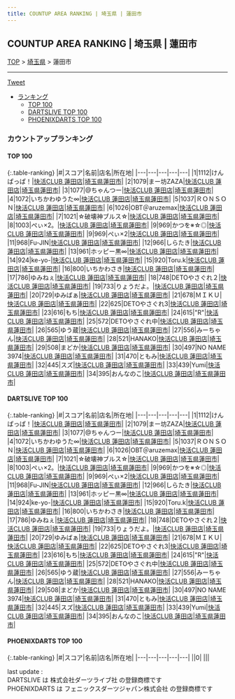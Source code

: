 ```yaml
---
title: COUNTUP AREA RANKING | 埼玉県 | 蓮田市
---
```

## COUNTUP AREA RANKING | 埼玉県 | 蓮田市

[TOP](/darts/rank/) > [埼玉県](/darts/rank/埼玉県/) > 蓮田市

___

<a href="https://twitter.com/share?ref_src=twsrc%5Etfw" data-text="COUNTUP AREA RANKING | 埼玉県蓮田市" class="twitter-share-button" data-hashtags="DARTSLIVE,PHOENIXDARTS,darts,ダーツ" data-show-count="false">Tweet</a>

* [ランキング](#カウントアップランキング)
    * [TOP 100](#top-100)
    * [DARTSLIVE TOP 100](#dartslive-top-100)
    * [PHOENIXDARTS TOP 100](#phoenixdarts-top-100)

### カウントアップランキング

#### TOP 100



{:.table-ranking}
|#|スコア|名前|店名|所在地|
|---|---|---|---|---|
|1|1112|<span class="rank-name-dl">けんぱっぱ！</span>|<a href="https://search.dartslive.com/jp/shop/3ceb13462d3962845f9f3321c1147265">快活CLUB 蓮田店</a>|<a href="/darts/rank/埼玉県/蓮田市">埼玉県蓮田市</a>|
|2|1079|<span class="rank-name-dl">まー坊ZAZA</span>|<a href="https://search.dartslive.com/jp/shop/3ceb13462d3962845f9f3321c1147265">快活CLUB 蓮田店</a>|<a href="/darts/rank/埼玉県/蓮田市">埼玉県蓮田市</a>|
|3|1077|<span class="rank-name-dl">@ちゃんつー</span>|<a href="https://search.dartslive.com/jp/shop/3ceb13462d3962845f9f3321c1147265">快活CLUB 蓮田店</a>|<a href="/darts/rank/埼玉県/蓮田市">埼玉県蓮田市</a>|
|4|1072|<span class="rank-name-dl">いちかわゆうた∞</span>|<a href="https://search.dartslive.com/jp/shop/3ceb13462d3962845f9f3321c1147265">快活CLUB 蓮田店</a>|<a href="/darts/rank/埼玉県/蓮田市">埼玉県蓮田市</a>|
|5|1037|<span class="rank-name-dl">ＲＯＮＳＯＮ</span>|<a href="https://search.dartslive.com/jp/shop/3ceb13462d3962845f9f3321c1147265">快活CLUB 蓮田店</a>|<a href="/darts/rank/埼玉県/蓮田市">埼玉県蓮田市</a>|
|6|1026|<span class="rank-name-dl">OBT＠aruzemax</span>|<a href="https://search.dartslive.com/jp/shop/3ceb13462d3962845f9f3321c1147265">快活CLUB 蓮田店</a>|<a href="/darts/rank/埼玉県/蓮田市">埼玉県蓮田市</a>|
|7|1021|<span class="rank-name-dl">☆破壊神ブルス☆</span>|<a href="https://search.dartslive.com/jp/shop/3ceb13462d3962845f9f3321c1147265">快活CLUB 蓮田店</a>|<a href="/darts/rank/埼玉県/蓮田市">埼玉県蓮田市</a>|
|8|1003|<span class="rank-name-dl">ぺぃ×2。</span>|<a href="https://search.dartslive.com/jp/shop/3ceb13462d3962845f9f3321c1147265">快活CLUB 蓮田店</a>|<a href="/darts/rank/埼玉県/蓮田市">埼玉県蓮田市</a>|
|9|969|<span class="rank-name-dl">かつを※☆◎</span>|<a href="https://search.dartslive.com/jp/shop/3ceb13462d3962845f9f3321c1147265">快活CLUB 蓮田店</a>|<a href="/darts/rank/埼玉県/蓮田市">埼玉県蓮田市</a>|
|9|969|<span class="rank-name-dl">ぺぃ×2</span>|<a href="https://search.dartslive.com/jp/shop/3ceb13462d3962845f9f3321c1147265">快活CLUB 蓮田店</a>|<a href="/darts/rank/埼玉県/蓮田市">埼玉県蓮田市</a>|
|11|968|<span class="rank-name-dl">Fu-JIN</span>|<a href="https://search.dartslive.com/jp/shop/3ceb13462d3962845f9f3321c1147265">快活CLUB 蓮田店</a>|<a href="/darts/rank/埼玉県/蓮田市">埼玉県蓮田市</a>|
|12|966|<span class="rank-name-dl">しらたき</span>|<a href="https://search.dartslive.com/jp/shop/3ceb13462d3962845f9f3321c1147265">快活CLUB 蓮田店</a>|<a href="/darts/rank/埼玉県/蓮田市">埼玉県蓮田市</a>|
|13|961|<span class="rank-name-dl">ホッピー黒∞</span>|<a href="https://search.dartslive.com/jp/shop/3ceb13462d3962845f9f3321c1147265">快活CLUB 蓮田店</a>|<a href="/darts/rank/埼玉県/蓮田市">埼玉県蓮田市</a>|
|14|924|<span class="rank-name-dl">ke-yo-</span>|<a href="https://search.dartslive.com/jp/shop/3ceb13462d3962845f9f3321c1147265">快活CLUB 蓮田店</a>|<a href="/darts/rank/埼玉県/蓮田市">埼玉県蓮田市</a>|
|15|920|<span class="rank-name-dl">Toru.k</span>|<a href="https://search.dartslive.com/jp/shop/3ceb13462d3962845f9f3321c1147265">快活CLUB 蓮田店</a>|<a href="/darts/rank/埼玉県/蓮田市">埼玉県蓮田市</a>|
|16|800|<span class="rank-name-dl">いちかわさき</span>|<a href="https://search.dartslive.com/jp/shop/3ceb13462d3962845f9f3321c1147265">快活CLUB 蓮田店</a>|<a href="/darts/rank/埼玉県/蓮田市">埼玉県蓮田市</a>|
|17|786|<span class="rank-name-dl">ゆみねぇ</span>|<a href="https://search.dartslive.com/jp/shop/3ceb13462d3962845f9f3321c1147265">快活CLUB 蓮田店</a>|<a href="/darts/rank/埼玉県/蓮田市">埼玉県蓮田市</a>|
|18|748|<span class="rank-name-dl">DETOやさぐれ２</span>|<a href="https://search.dartslive.com/jp/shop/3ceb13462d3962845f9f3321c1147265">快活CLUB 蓮田店</a>|<a href="/darts/rank/埼玉県/蓮田市">埼玉県蓮田市</a>|
|19|733|<span class="rank-name-dl">りょうだよ。</span>|<a href="https://search.dartslive.com/jp/shop/3ceb13462d3962845f9f3321c1147265">快活CLUB 蓮田店</a>|<a href="/darts/rank/埼玉県/蓮田市">埼玉県蓮田市</a>|
|20|729|<span class="rank-name-dl">ゆみばぁ</span>|<a href="https://search.dartslive.com/jp/shop/3ceb13462d3962845f9f3321c1147265">快活CLUB 蓮田店</a>|<a href="/darts/rank/埼玉県/蓮田市">埼玉県蓮田市</a>|
|21|678|<span class="rank-name-dl">ＭＩＫＵ</span>|<a href="https://search.dartslive.com/jp/shop/3ceb13462d3962845f9f3321c1147265">快活CLUB 蓮田店</a>|<a href="/darts/rank/埼玉県/蓮田市">埼玉県蓮田市</a>|
|22|625|<span class="rank-name-dl">DETOやさぐれ3</span>|<a href="https://search.dartslive.com/jp/shop/3ceb13462d3962845f9f3321c1147265">快活CLUB 蓮田店</a>|<a href="/darts/rank/埼玉県/蓮田市">埼玉県蓮田市</a>|
|23|616|<span class="rank-name-dl">もち</span>|<a href="https://search.dartslive.com/jp/shop/3ceb13462d3962845f9f3321c1147265">快活CLUB 蓮田店</a>|<a href="/darts/rank/埼玉県/蓮田市">埼玉県蓮田市</a>|
|24|615|<span class="rank-name-dl">&quot;R&quot;</span>|<a href="https://search.dartslive.com/jp/shop/3ceb13462d3962845f9f3321c1147265">快活CLUB 蓮田店</a>|<a href="/darts/rank/埼玉県/蓮田市">埼玉県蓮田市</a>|
|25|572|<span class="rank-name-dl">DETOやさぐれ中</span>|<a href="https://search.dartslive.com/jp/shop/3ceb13462d3962845f9f3321c1147265">快活CLUB 蓮田店</a>|<a href="/darts/rank/埼玉県/蓮田市">埼玉県蓮田市</a>|
|26|565|<span class="rank-name-dl">ゆう蔵</span>|<a href="https://search.dartslive.com/jp/shop/3ceb13462d3962845f9f3321c1147265">快活CLUB 蓮田店</a>|<a href="/darts/rank/埼玉県/蓮田市">埼玉県蓮田市</a>|
|27|556|<span class="rank-name-dl">みーちゃん</span>|<a href="https://search.dartslive.com/jp/shop/3ceb13462d3962845f9f3321c1147265">快活CLUB 蓮田店</a>|<a href="/darts/rank/埼玉県/蓮田市">埼玉県蓮田市</a>|
|28|521|<span class="rank-name-dl">HANAKO</span>|<a href="https://search.dartslive.com/jp/shop/3ceb13462d3962845f9f3321c1147265">快活CLUB 蓮田店</a>|<a href="/darts/rank/埼玉県/蓮田市">埼玉県蓮田市</a>|
|29|508|<span class="rank-name-dl">まどか</span>|<a href="https://search.dartslive.com/jp/shop/3ceb13462d3962845f9f3321c1147265">快活CLUB 蓮田店</a>|<a href="/darts/rank/埼玉県/蓮田市">埼玉県蓮田市</a>|
|30|497|<span class="rank-name-dl">NO NAME 3974</span>|<a href="https://search.dartslive.com/jp/shop/3ceb13462d3962845f9f3321c1147265">快活CLUB 蓮田店</a>|<a href="/darts/rank/埼玉県/蓮田市">埼玉県蓮田市</a>|
|31|470|<span class="rank-name-dl">ともみ</span>|<a href="https://search.dartslive.com/jp/shop/3ceb13462d3962845f9f3321c1147265">快活CLUB 蓮田店</a>|<a href="/darts/rank/埼玉県/蓮田市">埼玉県蓮田市</a>|
|32|445|<span class="rank-name-dl">スズ</span>|<a href="https://search.dartslive.com/jp/shop/3ceb13462d3962845f9f3321c1147265">快活CLUB 蓮田店</a>|<a href="/darts/rank/埼玉県/蓮田市">埼玉県蓮田市</a>|
|33|439|<span class="rank-name-dl">Yumi</span>|<a href="https://search.dartslive.com/jp/shop/3ceb13462d3962845f9f3321c1147265">快活CLUB 蓮田店</a>|<a href="/darts/rank/埼玉県/蓮田市">埼玉県蓮田市</a>|
|34|395|<span class="rank-name-dl">おんなのこ</span>|<a href="https://search.dartslive.com/jp/shop/3ceb13462d3962845f9f3321c1147265">快活CLUB 蓮田店</a>|<a href="/darts/rank/埼玉県/蓮田市">埼玉県蓮田市</a>|


#### DARTSLIVE TOP 100



{:.table-ranking}
|#|スコア|名前|店名|所在地|
|---|---|---|---|---|
|1|1112|<span class="rank-name-dl">けんぱっぱ！</span>|<a href="https://search.dartslive.com/jp/shop/3ceb13462d3962845f9f3321c1147265">快活CLUB 蓮田店</a>|<a href="/darts/rank/埼玉県/蓮田市">埼玉県蓮田市</a>|
|2|1079|<span class="rank-name-dl">まー坊ZAZA</span>|<a href="https://search.dartslive.com/jp/shop/3ceb13462d3962845f9f3321c1147265">快活CLUB 蓮田店</a>|<a href="/darts/rank/埼玉県/蓮田市">埼玉県蓮田市</a>|
|3|1077|<span class="rank-name-dl">@ちゃんつー</span>|<a href="https://search.dartslive.com/jp/shop/3ceb13462d3962845f9f3321c1147265">快活CLUB 蓮田店</a>|<a href="/darts/rank/埼玉県/蓮田市">埼玉県蓮田市</a>|
|4|1072|<span class="rank-name-dl">いちかわゆうた∞</span>|<a href="https://search.dartslive.com/jp/shop/3ceb13462d3962845f9f3321c1147265">快活CLUB 蓮田店</a>|<a href="/darts/rank/埼玉県/蓮田市">埼玉県蓮田市</a>|
|5|1037|<span class="rank-name-dl">ＲＯＮＳＯＮ</span>|<a href="https://search.dartslive.com/jp/shop/3ceb13462d3962845f9f3321c1147265">快活CLUB 蓮田店</a>|<a href="/darts/rank/埼玉県/蓮田市">埼玉県蓮田市</a>|
|6|1026|<span class="rank-name-dl">OBT＠aruzemax</span>|<a href="https://search.dartslive.com/jp/shop/3ceb13462d3962845f9f3321c1147265">快活CLUB 蓮田店</a>|<a href="/darts/rank/埼玉県/蓮田市">埼玉県蓮田市</a>|
|7|1021|<span class="rank-name-dl">☆破壊神ブルス☆</span>|<a href="https://search.dartslive.com/jp/shop/3ceb13462d3962845f9f3321c1147265">快活CLUB 蓮田店</a>|<a href="/darts/rank/埼玉県/蓮田市">埼玉県蓮田市</a>|
|8|1003|<span class="rank-name-dl">ぺぃ×2。</span>|<a href="https://search.dartslive.com/jp/shop/3ceb13462d3962845f9f3321c1147265">快活CLUB 蓮田店</a>|<a href="/darts/rank/埼玉県/蓮田市">埼玉県蓮田市</a>|
|9|969|<span class="rank-name-dl">かつを※☆◎</span>|<a href="https://search.dartslive.com/jp/shop/3ceb13462d3962845f9f3321c1147265">快活CLUB 蓮田店</a>|<a href="/darts/rank/埼玉県/蓮田市">埼玉県蓮田市</a>|
|9|969|<span class="rank-name-dl">ぺぃ×2</span>|<a href="https://search.dartslive.com/jp/shop/3ceb13462d3962845f9f3321c1147265">快活CLUB 蓮田店</a>|<a href="/darts/rank/埼玉県/蓮田市">埼玉県蓮田市</a>|
|11|968|<span class="rank-name-dl">Fu-JIN</span>|<a href="https://search.dartslive.com/jp/shop/3ceb13462d3962845f9f3321c1147265">快活CLUB 蓮田店</a>|<a href="/darts/rank/埼玉県/蓮田市">埼玉県蓮田市</a>|
|12|966|<span class="rank-name-dl">しらたき</span>|<a href="https://search.dartslive.com/jp/shop/3ceb13462d3962845f9f3321c1147265">快活CLUB 蓮田店</a>|<a href="/darts/rank/埼玉県/蓮田市">埼玉県蓮田市</a>|
|13|961|<span class="rank-name-dl">ホッピー黒∞</span>|<a href="https://search.dartslive.com/jp/shop/3ceb13462d3962845f9f3321c1147265">快活CLUB 蓮田店</a>|<a href="/darts/rank/埼玉県/蓮田市">埼玉県蓮田市</a>|
|14|924|<span class="rank-name-dl">ke-yo-</span>|<a href="https://search.dartslive.com/jp/shop/3ceb13462d3962845f9f3321c1147265">快活CLUB 蓮田店</a>|<a href="/darts/rank/埼玉県/蓮田市">埼玉県蓮田市</a>|
|15|920|<span class="rank-name-dl">Toru.k</span>|<a href="https://search.dartslive.com/jp/shop/3ceb13462d3962845f9f3321c1147265">快活CLUB 蓮田店</a>|<a href="/darts/rank/埼玉県/蓮田市">埼玉県蓮田市</a>|
|16|800|<span class="rank-name-dl">いちかわさき</span>|<a href="https://search.dartslive.com/jp/shop/3ceb13462d3962845f9f3321c1147265">快活CLUB 蓮田店</a>|<a href="/darts/rank/埼玉県/蓮田市">埼玉県蓮田市</a>|
|17|786|<span class="rank-name-dl">ゆみねぇ</span>|<a href="https://search.dartslive.com/jp/shop/3ceb13462d3962845f9f3321c1147265">快活CLUB 蓮田店</a>|<a href="/darts/rank/埼玉県/蓮田市">埼玉県蓮田市</a>|
|18|748|<span class="rank-name-dl">DETOやさぐれ２</span>|<a href="https://search.dartslive.com/jp/shop/3ceb13462d3962845f9f3321c1147265">快活CLUB 蓮田店</a>|<a href="/darts/rank/埼玉県/蓮田市">埼玉県蓮田市</a>|
|19|733|<span class="rank-name-dl">りょうだよ。</span>|<a href="https://search.dartslive.com/jp/shop/3ceb13462d3962845f9f3321c1147265">快活CLUB 蓮田店</a>|<a href="/darts/rank/埼玉県/蓮田市">埼玉県蓮田市</a>|
|20|729|<span class="rank-name-dl">ゆみばぁ</span>|<a href="https://search.dartslive.com/jp/shop/3ceb13462d3962845f9f3321c1147265">快活CLUB 蓮田店</a>|<a href="/darts/rank/埼玉県/蓮田市">埼玉県蓮田市</a>|
|21|678|<span class="rank-name-dl">ＭＩＫＵ</span>|<a href="https://search.dartslive.com/jp/shop/3ceb13462d3962845f9f3321c1147265">快活CLUB 蓮田店</a>|<a href="/darts/rank/埼玉県/蓮田市">埼玉県蓮田市</a>|
|22|625|<span class="rank-name-dl">DETOやさぐれ3</span>|<a href="https://search.dartslive.com/jp/shop/3ceb13462d3962845f9f3321c1147265">快活CLUB 蓮田店</a>|<a href="/darts/rank/埼玉県/蓮田市">埼玉県蓮田市</a>|
|23|616|<span class="rank-name-dl">もち</span>|<a href="https://search.dartslive.com/jp/shop/3ceb13462d3962845f9f3321c1147265">快活CLUB 蓮田店</a>|<a href="/darts/rank/埼玉県/蓮田市">埼玉県蓮田市</a>|
|24|615|<span class="rank-name-dl">&quot;R&quot;</span>|<a href="https://search.dartslive.com/jp/shop/3ceb13462d3962845f9f3321c1147265">快活CLUB 蓮田店</a>|<a href="/darts/rank/埼玉県/蓮田市">埼玉県蓮田市</a>|
|25|572|<span class="rank-name-dl">DETOやさぐれ中</span>|<a href="https://search.dartslive.com/jp/shop/3ceb13462d3962845f9f3321c1147265">快活CLUB 蓮田店</a>|<a href="/darts/rank/埼玉県/蓮田市">埼玉県蓮田市</a>|
|26|565|<span class="rank-name-dl">ゆう蔵</span>|<a href="https://search.dartslive.com/jp/shop/3ceb13462d3962845f9f3321c1147265">快活CLUB 蓮田店</a>|<a href="/darts/rank/埼玉県/蓮田市">埼玉県蓮田市</a>|
|27|556|<span class="rank-name-dl">みーちゃん</span>|<a href="https://search.dartslive.com/jp/shop/3ceb13462d3962845f9f3321c1147265">快活CLUB 蓮田店</a>|<a href="/darts/rank/埼玉県/蓮田市">埼玉県蓮田市</a>|
|28|521|<span class="rank-name-dl">HANAKO</span>|<a href="https://search.dartslive.com/jp/shop/3ceb13462d3962845f9f3321c1147265">快活CLUB 蓮田店</a>|<a href="/darts/rank/埼玉県/蓮田市">埼玉県蓮田市</a>|
|29|508|<span class="rank-name-dl">まどか</span>|<a href="https://search.dartslive.com/jp/shop/3ceb13462d3962845f9f3321c1147265">快活CLUB 蓮田店</a>|<a href="/darts/rank/埼玉県/蓮田市">埼玉県蓮田市</a>|
|30|497|<span class="rank-name-dl">NO NAME 3974</span>|<a href="https://search.dartslive.com/jp/shop/3ceb13462d3962845f9f3321c1147265">快活CLUB 蓮田店</a>|<a href="/darts/rank/埼玉県/蓮田市">埼玉県蓮田市</a>|
|31|470|<span class="rank-name-dl">ともみ</span>|<a href="https://search.dartslive.com/jp/shop/3ceb13462d3962845f9f3321c1147265">快活CLUB 蓮田店</a>|<a href="/darts/rank/埼玉県/蓮田市">埼玉県蓮田市</a>|
|32|445|<span class="rank-name-dl">スズ</span>|<a href="https://search.dartslive.com/jp/shop/3ceb13462d3962845f9f3321c1147265">快活CLUB 蓮田店</a>|<a href="/darts/rank/埼玉県/蓮田市">埼玉県蓮田市</a>|
|33|439|<span class="rank-name-dl">Yumi</span>|<a href="https://search.dartslive.com/jp/shop/3ceb13462d3962845f9f3321c1147265">快活CLUB 蓮田店</a>|<a href="/darts/rank/埼玉県/蓮田市">埼玉県蓮田市</a>|
|34|395|<span class="rank-name-dl">おんなのこ</span>|<a href="https://search.dartslive.com/jp/shop/3ceb13462d3962845f9f3321c1147265">快活CLUB 蓮田店</a>|<a href="/darts/rank/埼玉県/蓮田市">埼玉県蓮田市</a>|


#### PHOENIXDARTS TOP 100



{:.table-ranking}
|#|スコア|名前|店名|所在地|
|---|---|---|---|---|
||0|<span class="rank-name-dl"> </span>|<a href=""></a>|<a href="/darts/rank//"></a>|


<div class="footer border-top border-gray-light mt-5 pt-3 text-right text-gray">
    last update : <span style="font-weight: italic" id="foot_last_modified"></span><br />
    DARTSLIVE は 株式会社ダーツライブ社 の登録商標です<br />
    PHOENIXDARTS は フェニックスダーツジャパン株式会社 の登録商標です<br />
</div>

<script src="https://cdnjs.cloudflare.com/ajax/libs/jquery.tablesorter/2.31.3/js/jquery.tablesorter.min.js" integrity="sha512-qzgd5cYSZcosqpzpn7zF2ZId8f/8CHmFKZ8j7mU4OUXTNRd5g+ZHBPsgKEwoqxCtdQvExE5LprwwPAgoicguNg==" crossorigin="anonymous" referrerpolicy="no-referrer"></script>
<link rel="stylesheet" href="https://cdnjs.cloudflare.com/ajax/libs/jquery.tablesorter/2.31.3/css/theme.default.min.css" integrity="sha512-wghhOJkjQX0Lh3NSWvNKeZ0ZpNn+SPVXX1Qyc9OCaogADktxrBiBdKGDoqVUOyhStvMBmJQ8ZdMHiR3wuEq8+w==" crossorigin="anonymous" referrerpolicy="no-referrer" />
<script>
$(function() {
    $(".table-ranking").tablesorter({sortList:[[0, 0]]});
    $("#foot_last_modified").text(formatDate(new Date(document.lastModified), 'yyyy-MM-dd HH:mm:ss'));
});
</script>

<script async src="https://platform.twitter.com/widgets.js" charset="utf-8"></script>